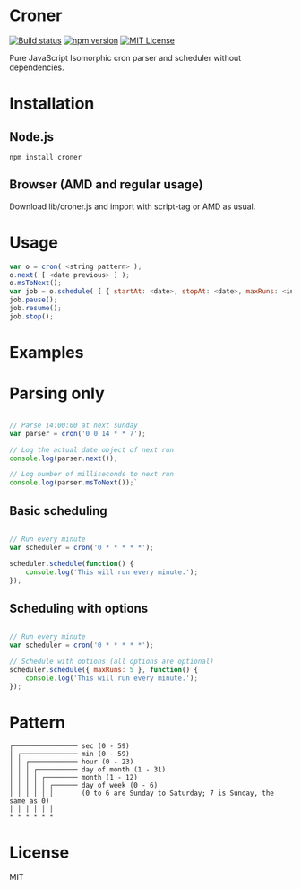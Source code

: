 
# Croner

[![Build status](https://travis-ci.org/Hexagon/croner.svg)](https://travis-ci.org/Hexagon/croner) [![npm version](https://badge.fury.io/js/croner.svg)](https://badge.fury.io/js/croner)
[![MIT License](https://img.shields.io/badge/license-MIT-blue.svg)](https://img.shields.io/badge/license-MIT-blue.svg)

Pure JavaScript Isomorphic cron parser and scheduler without dependencies.


# Installation

## Node.js 

```npm install croner```

## Browser (AMD and regular usage) 

Download lib/croner.js and import with script-tag or AMD as usual.


# Usage
```javascript
var o = cron( <string pattern> );
o.next( [ <date previous> ] );
o.msToNext();
var job = o.schedule( [ { startAt: <date>, stopAt: <date>, maxRuns: <integer> } ,] callback);
job.pause();
job.resume();
job.stop();

```


# Examples 

# Parsing only
```javascript

// Parse 14:00:00 at next sunday
var parser = cron('0 0 14 * * 7');

// Log the actual date object of next run
console.log(parser.next());

// Log number of milliseconds to next run
console.log(parser.msToNext());`
```

## Basic scheduling
```javascript

// Run every minute
var scheduler = cron('0 * * * * *');

scheduler.schedule(function() {
	console.log('This will run every minute.');
});
```

## Scheduling with options
```javascript

// Run every minute
var scheduler = cron('0 * * * * *');

// Schedule with options (all options are optional)
scheduler.schedule({ maxRuns: 5 }, function() {
	console.log('This will run every minute.');
});
```


# Pattern
```
┌──────────────── sec (0 - 59)
│ ┌────────────── min (0 - 59)
│ │ ┌──────────── hour (0 - 23)
│ │ │ ┌────────── day of month (1 - 31)
│ │ │ │ ┌──────── month (1 - 12)
│ │ │ │ │ ┌────── day of week (0 - 6) 
│ │ │ │ │ │       (0 to 6 are Sunday to Saturday; 7 is Sunday, the same as 0)
│ │ │ │ │ │
* * * * * *
```


# License

MIT
